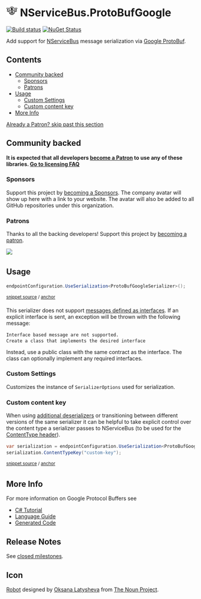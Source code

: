 <!--
GENERATED FILE - DO NOT EDIT
This file was generated by [MarkdownSnippets](https://github.com/SimonCropp/MarkdownSnippets).
Source File: /readme.source.md
To change this file edit the source file and then run MarkdownSnippets.
-->

# <img src="/src/icon.png" height="30px"> NServiceBus.ProtoBufGoogle

[![Build status](https://ci.appveyor.com/api/projects/status/ad7ibwiqio3ocso4/branch/master?svg=true)](https://ci.appveyor.com/project/SimonCropp/nservicebus-ProtoBufGoogle)
[![NuGet Status](https://img.shields.io/nuget/v/NServiceBus.ProtoBufGoogle.svg?cacheSeconds=86400)](https://www.nuget.org/packages/NServiceBus.ProtoBufGoogle/)

Add support for [NServiceBus](https://docs.particular.net/nservicebus/) message serialization via [Google ProtoBuf](https://github.com/google/protobuf).

<!-- toc -->
## Contents

  * [Community backed](#community-backed)
    * [Sponsors](#sponsors)
    * [Patrons](#patrons)
  * [Usage](#usage)
    * [Custom Settings](#custom-settings)
    * [Custom content key](#custom-content-key)
  * [More Info](#more-info)
<!-- endtoc -->


<!--- StartOpenCollectiveBackers -->

[Already a Patron? skip past this section](#endofbacking)


## Community backed

**It is expected that all developers [become a Patron](https://opencollective.com/nservicebusextensions/order/6976) to use any of these libraries. [Go to licensing FAQ](https://github.com/NServiceBusExtensions/Home/blob/master/readme.md#licensingpatron-faq)**


### Sponsors

Support this project by [becoming a Sponsors](https://opencollective.com/nservicebusextensions/order/6972). The company avatar will show up here with a link to your website. The avatar will also be added to all GitHub repositories under this organization.


### Patrons

Thanks to all the backing developers! Support this project by [becoming a patron](https://opencollective.com/nservicebusextensions/order/6976).

<img src="https://opencollective.com/nservicebusextensions/tiers/patron.svg?width=890&avatarHeight=60&button=false">

<!--- EndOpenCollectiveBackers -->

<a href="#" id="endofbacking"></a>


## Usage

<!-- snippet: ProtobufSerialization -->
<a id='snippet-protobufserialization'/></a>
```cs
endpointConfiguration.UseSerialization<ProtoBufGoogleSerializer>();
```
<sup>[snippet source](/src/Tests/Snippets/Usage.cs#L8-L12) / [anchor](#snippet-protobufserialization)</sup>
<!-- endsnippet -->

This serializer does not support [messages defined as interfaces](https://docs.particular.net/nservicebus/messaging/messages-as-interfaces.md). If an explicit interface is sent, an exception will be thrown with the following message:

```
Interface based message are not supported.
Create a class that implements the desired interface
```

Instead, use a public class with the same contract as the interface. The class can optionally implement any required interfaces.


### Custom Settings

Customizes the instance of `SerializerOptions` used for serialization.


### Custom content key

When using [additional deserializers](https://docs.particular.net/nservicebus/serialization/#specifying-additional-deserializers) or transitioning between different versions of the same serializer it can be helpful to take explicit control over the content type a serializer passes to NServiceBus (to be used for the [ContentType header](https://docs.particular.net/nservicebus/messaging/headers.md#serialization-headers-nservicebus-contenttype)).

<!-- snippet: ProtoBufContentTypeKey -->
<a id='snippet-protobufcontenttypekey'/></a>
```cs
var serialization = endpointConfiguration.UseSerialization<ProtoBufGoogleSerializer>();
serialization.ContentTypeKey("custom-key");
```
<sup>[snippet source](/src/Tests/Snippets/Usage.cs#L17-L22) / [anchor](#snippet-protobufcontenttypekey)</sup>
<!-- endsnippet -->


## More Info

For more information on Google Protocol Buffers see

 * [C# Tutorial](https://developers.google.com/protocol-buffers/docs/csharptutorial)
 * [Language Guide](https://developers.google.com/protocol-buffers/docs/proto3)
 * [Generated Code](https://developers.google.com/protocol-buffers/docs/reference/csharp-generated)


## Release Notes

See [closed milestones](../../milestones?state=closed).


## Icon

[Robot](https://thenounproject.com/term/robot/826086/) designed by [Oksana Latysheva](https://thenounproject.com/latyshevaoksana/) from [The Noun Project](https://thenounproject.com).
